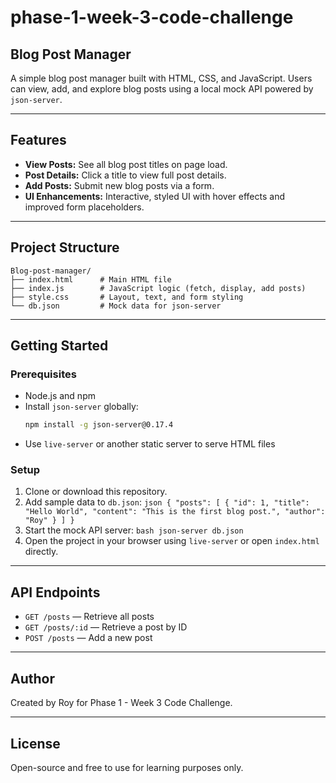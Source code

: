 # phase-1-week-3-code-challenge
## Blog Post Manager

A simple blog post manager built with HTML, CSS, and JavaScript. Users can view, add, and explore blog posts using a local mock API powered by `json-server`.

---

## Features

- **View Posts:** See all blog post titles on page load.
- **Post Details:** Click a title to view full post details.
- **Add Posts:** Submit new blog posts via a form.
- **UI Enhancements:** Interactive, styled UI with hover effects and improved form placeholders.

---

## Project Structure

```
Blog-post-manager/
├── index.html      # Main HTML file
├── index.js        # JavaScript logic (fetch, display, add posts)
├── style.css       # Layout, text, and form styling
└── db.json         # Mock data for json-server
```

---

## Getting Started

### Prerequisites

- Node.js and npm
- Install `json-server` globally:
    ```bash
    npm install -g json-server@0.17.4
    ```
- Use `live-server` or another static server to serve HTML files

### Setup

1. Clone or download this repository.
2. Add sample data to `db.json`:
        ```json
        {
            "posts": [
                {
                    "id": 1,
                    "title": "Hello World",
                    "content": "This is the first blog post.",
                    "author": "Roy"
                }
            ]
        }
        ```
3. Start the mock API server:
        ```bash
        json-server db.json
        ```
4. Open the project in your browser using `live-server` or open `index.html` directly.

---

## API Endpoints

- `GET /posts` — Retrieve all posts
- `GET /posts/:id` — Retrieve a post by ID
- `POST /posts` — Add a new post

---

## Author

Created by Roy for Phase 1 - Week 3 Code Challenge.

---

## License

Open-source and free to use for learning purposes only.
